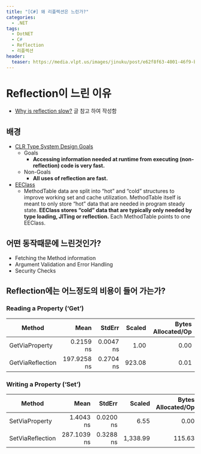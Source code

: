 ```yaml
---
title: "[C#] 왜 리플렉션은 느린가?"
categories: 
  - .NET
tags: 
  - DotNET
  - C#
  - Reflection
  - 리플렉션
header:
  teaser: https://media.vlpt.us/images/jinuku/post/e62f8f63-4001-46f9-b811-dc6f62f0828e/40cc3e52-745d-48b8-8a09-02c21efc36e5.png
---
```


# Reflection이 느린 이유

* [Why is reflection slow?](https://mattwarren.org/2016/12/14/Why-is-Reflection-slow/) 글 참고 하여 작성함

## 배경

* [CLR Type System Design Goals](https://github.com/dotnet/coreclr/blob/32f0f9721afb584b4a14d69135bea7ddc129f755/Documentation/botr/type-system.md#design-goals-and-non-goals)
    * Goals
        * **Accessing information needed at runtime from executing (non-reflection) code is very fast.**
    * Non-Goals
        * **All uses of reflection are fast.**
* [EEClass](https://github.com/dotnet/coreclr/blob/32f0f9721afb584b4a14d69135bea7ddc129f755/Documentation/botr/type-loader.md#key-data-structures)
    * MethodTable data are split into “hot” and “cold” structures to improve working set and cache utilization. MethodTable itself is meant to only store “hot” data that are needed in program steady state. **EEClass stores “cold” data that are typically only needed by type loading, JITing or reflection.** Each MethodTable points to one EEClass.

## 어떤 동작때문에 느린것인가?

* Fetching the Method information
* Argument Validation and Error Handling
* Security Checks

## Reflection에는 어느정도의 비용이 들어 가는가?

### Reading a Property (‘Get’)

|Method|Mean|StdErr|Scaled|Bytes Allocated/Op|
|-|-:|-:|-:|-:|
|GetViaProperty|0.2159 ns|0.0047 ns|1.00|0.00|
|GetViaReflection|197.9258 ns|0.2704 ns|923.08|0.01|

### Writing a Property (‘Set’)

|Method|Mean|StdErr|Scaled|Bytes Allocated/Op|
|---|---:|---:|---:|---:|
|SetViaProperty|1.4043 ns|0.0200 ns|6.55|0.00|
|SetViaReflection|287.1039 ns|0.3288 ns|1,338.99|115.63|
